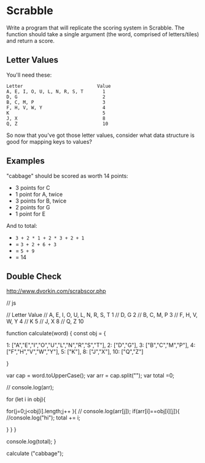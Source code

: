 # Scrabble

Write a program that will replicate the scoring system in Scrabble. The function should take a single argument (the word, comprised of letters/tiles) and return a score. 

## Letter Values

You'll need these:

```plain
Letter                           Value
A, E, I, O, U, L, N, R, S, T       1
D, G                               2
B, C, M, P                         3
F, H, V, W, Y                      4
K                                  5
J, X                               8
Q, Z                               10
```

So now that you've got those letter values, consider what data structure is good for mapping keys to values?

## Examples
"cabbage" should be scored as worth 14 points:

- 3 points for C
- 1 point for A, twice
- 3 points for B, twice
- 2 points for G
- 1 point for E

And to total:

- `3 + 2 * 1 + 2 * 3 + 2 + 1`
- = `3 + 2 + 6 + 3`
- = `5 + 9`
- = 14

## Double Check
http://www.dvorkin.com/scrabscor.php

// js

// Letter                           Value
// A, E, I, O, U, L, N, R, S, T       1
// D, G                               2
// B, C, M, P                         3
// F, H, V, W, Y                      4
// K                                  5
// J, X                               8
// Q, Z                               10

 function calculate(word) {
const obj = {
  
  1: ["A","E","I","O","U","L","N","R","S","T"],
  2: ["D","G"],
  3: ["B","C","M","P"],
  4: ["F","H","V","W","Y"],
  5: ["K"],
  8: ["J","X"],
  10: ["Q","Z"]
  
}

var cap = word.toUpperCase();
var arr = cap.split("");
   var total =0;
   
// console.log(arr);
   
 for (let i in obj){
   
   for(j=0;j<obj[i].length;j++ ){
//      console.log(arr[j]);
   if(arr[i]==obj[i][j]){
     //console.log("hi");
   total += i;

}
  }
   }
  
   console.log(total);
}




calculate ("cabbage");

